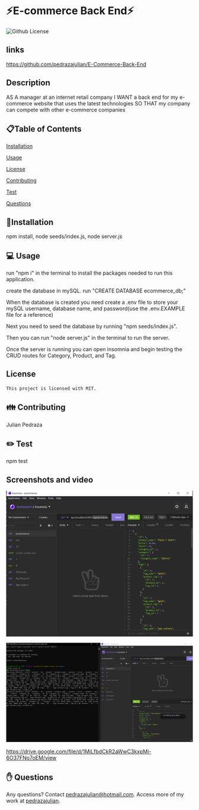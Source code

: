 # ⚡E-commerce Back End⚡

  ![Github License](https://img.shields.io/badge/license-MIT-blue.svg)

  ## links

  https://github.com/pedrazajulian/E-Commerce-Back-End

  

  ## Description
  AS A manager at an internet retail company
  I WANT a back end for my e-commerce website that uses the latest technologies
  SO THAT my company can compete with other e-commerce companies
  
  <ur>
  
  ## 📋Table of Contents

  [Installation](#installation)

  [Usage](#usage)

  
  [License](#license)

  
  [Contributing](#contributing)

  [Test](#test)
  
  [Questions](#questions)

  
  ## 💾Installation  
  npm install, node seeds/index.js, node server.js 

  <ur>

  ## 💻 Usage  
  run "npm i" in the terminal to install the packages needed to run this application.

  create the database in mySQL. run "CREATE DATABASE ecommerce_db;"

  When the database is created you need create a .env file to store your mySQL username, database name, and password(use the .env.EXAMPLE file for a reference)

  Next you need to seed the database by running "npm seeds/index.js".

  Then you can run "node server.js" in the terminal to run the server.

  Once the server is running you can open insomnia and begin testing the CRUD routes for Category, Product, and Tag.

  ## License 
    This project is licensed with MIT.

  <ur>

  ## 👪 Contributing  
  Julian Pedraza
  
  <ur>

  ## ✏️ Test 
  npm test
  <ur>
  
 ## Screenshots and video
  
  ![the following image shows the screen shot from the homework](https://github.com/pedrazajulian/E-Commerce-Back-End/blob/main/Assets/Capture%201.PNG)

  ![the following image shows the screen shot from the homework](https://github.com/pedrazajulian/E-Commerce-Back-End/blob/main/Assets/Capture%202.PNG)

  https://drive.google.com/file/d/1MiLfbdCkR2aWwC3kxpMi-6O37FNo7oEM/view

  ## ✋ Questions 
  Any questions? Contact pedrazajulian@hotmail.com. Access more of my work at [pedrazajulian](https://github.com/pedrazajulian/Team_profile_gen).
